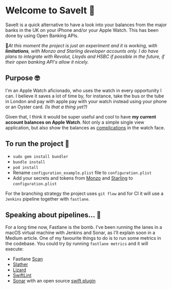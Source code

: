 # Welcome to SaveIt  👋
SaveIt is a quick alternative to have a look into your balances from the major banks in the UK on your iPhone and/or your Apple Watch. This has been done by using Open Banking APIs.

🚀*At this moment the project is just an experiment and it is working, with ___limitations___, with Monzo and Starling developer accounts only. I do have plans to integrate with Revolut, Lloyds and HSBC if possible in the future, if their open banking API's allow it nicely.*

## Purpose 🤓

I'm an Apple Watch aficionado, who uses the watch in every opportunity I can. I believe it saves a lot of time by, for instance, take the bus or the tube in London and pay with apple pay with your watch instead using your phone or an Oyster card. *(Is that a thing yet?)*

Given that, I think it would be super useful and cool to have __my current account balances on Apple Watch__. Not only a simple single view application, but also show the balances as [complications](https://developer.apple.com/library/content/documentation/General/Conceptual/WatchKitProgrammingGuide/index.html#//apple_ref/doc/uid/TP40014969-CH8-SW6) in the watch face.


## To run the project 🏃‍
- `sudo gem install bundler`
- `bundle install`
- `pod install`
- Rename `configuration_example.plist` file to `configuration.plist`
- Add your secrets and tokens from [Monzo](https://developers.monzo.com/) and [Starling](https://developer.starlingbank.com/) to `configuration.plist`

For the branching strategy the project uses `git flow` and for CI it will use a `Jenkins` pipeline together with `fastlane`.

## Speaking about pipelines... 🚀
For a long time now, Fastlane is the bomb. I've been running the lanes in a macOS virtual machine with Jenkins and Sonar, as I'll explain soon in a Medium article. One of my favourite things to do is to run some metrics in the codebase. You could try by running `fastlane metrics` and it will execute:
- Fastlane [Scan](https://docs.fastlane.tools/actions/scan/)
- [Slather](https://github.com/SlatherOrg/slather)
- [Lizard](https://github.com/terryyin/lizard)
- [SwiftLint](https://github.com/realm/SwiftLint)
- [Sonar](https://www.sonarsource.com/) with an open source [swift plugin](https://github.com/Backelite/sonar-swift)
